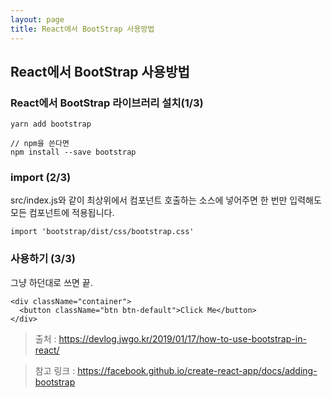 ```yaml
---
layout: page
title: React에서 BootStrap 사용방법
---
```



## React에서 BootStrap 사용방법

### React에서 BootStrap 라이브러리 설치(1/3)

```
yarn add bootstrap

// npm을 쓴다면
npm install --save bootstrap
```

### import (2/3)
src/index.js와 같이 최상위에서 컴포넌트 호출하는 소스에 넣어주면 한 번만 입력해도 모든 컴포넌트에 적용됩니다.

```
import 'bootstrap/dist/css/bootstrap.css'
```

### 사용하기 (3/3)
그냥 하던대로 쓰면 끝.

```
<div className="container">
  <button className="btn btn-default">Click Me</button>
</div>
```

> 출처 : https://devlog.jwgo.kr/2019/01/17/how-to-use-bootstrap-in-react/

> 참고 링크 : https://facebook.github.io/create-react-app/docs/adding-bootstrap

